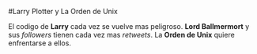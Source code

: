 #Larry Plotter y La Orden de Unix

El codigo de **Larry** cada vez se vuelve mas peligroso.
**Lord Ballmermort** y sus *followers* tienen cada vez mas *retweets*.
La **Orden de Unix** quiere enfrentarse a ellos.